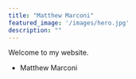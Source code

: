 ```yaml
---
title: "Matthew Marconi"
featured_image: '/images/hero.jpg'
description: ""
---
```

Welcome to my website.

- Matthew Marconi